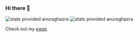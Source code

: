 ### Hi there 👋

<img src="https://github-readme-stats.vercel.app/api?username=surveiior&theme=dark&count_private=true&show_icons=true" title="stats provided anuraghazra"  />
<img src="https://github-readme-stats.vercel.app/api/top-langs/?username=surveiior&layout=compact&theme=dark" title="stats provided anuraghazra" />

Check out my <a href="https://surveiior.github.io">page</a>.
